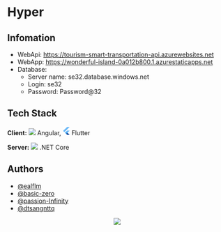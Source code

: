 # Hyper

## Infomation

- WebApi: https://tourism-smart-transportation-api.azurewebsites.net
- WebApp: https://wonderful-island-0a012b800.1.azurestaticapps.net
- Database:
  - Server name: se32.database.windows.net
  - Login: se32
  - Password: Password@32

## Tech Stack

**Client:** <img src="https://avatars.githubusercontent.com/u/139426?s=200&v=4" height="20"> Angular, <img src="https://raw.githubusercontent.com/dnfield/flutter_svg/7d374d7107561cbd906d7c0ca26fef02cc01e7c8/example/assets/flutter_logo.svg?sanitize=true" height="20"> Flutter

**Server:** <img src="https://github.com/ealflm/tools/blob/main/dot-net-core-7.png?raw=true" height="20"> .NET Core

## Authors

- [@ealflm](https://www.github.com/ealflm)
- [@basic-zero](https://www.github.com/basic-zero)
- [@passion-Infinity](https://www.github.com/passion-Infinity)
- [@dtsangnttq](https://www.github.com/dtsangnttq)

<p align="center">
<img src="https://octodex.github.com/images/surftocat.png" width="400">
</p>
